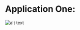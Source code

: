 # Application One:

![alt text](https://github.com/michaelpmay/MicroscopyControlAndProcessingMe/blob/main/docs/files/application1Banner.png)
